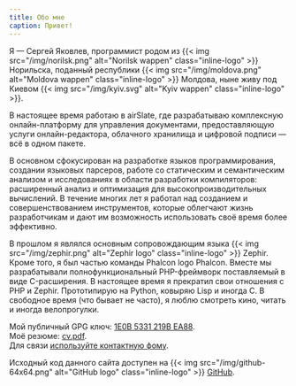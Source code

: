 ```yaml
---
title: Обо мне
caption: Привет!
---
```


Я — Сергей Яковлев, программист родом из {{< img src="/img/norilsk.png" alt="Norilsk wappen" class="inline-logo" >}} Норильска, поданный республики {{< img src="/img/moldova.png" alt="Moldova wappen" class="inline-logo" >}} Молдова, ныне живу под Киевом {{< img src="/img/kyiv.svg" alt="Kyiv wappen" class="inline-logo" >}}.

В настоящее время работаю в airSlate, где разрабатываю комплексную онлайн-платформу для управления документами, предоставляющую услуги онлайн-редактора, облачного хранилища и цифровой подписи — всё в одном пакете.

В основном сфокусирован на разработке языков программирования, создании языковых парсеров, работе со статическим и семантическим анализом и исследованиях в области разработки компиляторов: расширенный анализ и оптимизация для высокопроизводительных вычислений. В течение многих лет я работал над созданием и совершенствованием инструментов, которые облегчают жизнь разработчикам и дают им возможность использовать своё время более эффективно.

В прошлом я являлся основным сопровождающим языка {{< img src="/img/zephir.png" alt="Zephir logo" class="inline-logo" >}} Zephir. Кроме того, я был частью команды  Phalcon logo Phalcon. Вместе мы разрабатывали полнофункциональный PHP-фреймворк поставляемый в виде C-расширения. В настоящее время я прекратил свои отношения с PHP и Zephir. Прототипирую на Python, ковыряю Lisp и иногда C. В свободное время (что бывает не часто), я люблю смотреть кино, читать и иногда велопрогулки.

Мой публичный GPG ключ: [1E0B 5331 219B EA88](/serghei.asc).  
Моё резюме: [cv.pdf](https://github.com/sergeyklay/cv/raw/master/cv.pdf).  
Для связи [используйте контактную фому](/contact.html).  

Исходный код данного сайта доступен на {{< img src="/img/github-64x64.png" alt="GitHub logo" class="inline-logo" >}} [GitHub](https://github.com/sergeyklay/blog).
